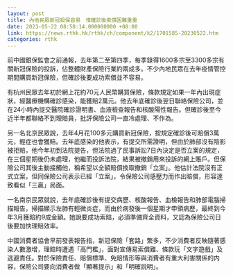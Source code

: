 ```yaml
---
layout: post
title: 內地民眾新冠投保容易　惟確診後索償困難重重
date: 2023-05-22 08:58:14.000000000 +08:00
link: https://news.rthk.hk/rthk/ch/component/k2/1701585-20230522.htm
categories: rthk
---
```


前中國銀保監會之前通報，去年第二至第四季，每季錄得1600多宗至3300多宗有關新冠保險的投訴，佔整體財產保險行業約兩成多。不少內地民眾在去年疫情管控期間購買新冠保險，但確診後要成功索償並不容易。

有杭州民眾去年初於網上花約70元人民幣購買保險，條款規定如果一年內出現症狀，經醫療機構確診感染，能獲賠2萬元。他去年底確診後翌日聯絡保險公司，並在24小時內提交醫院確診證明書、血液檢查報告和核酸陽性報告。但確診後至今近半年都聯絡不到理賠員，批評保險公司一直冷處理、不作為。

另一名北京民眾說，去年4月花100多元購買新冠保險，按規定確診後可賠償3萬元，輕症也會獲賠。去年底感染的他表示，有提交所需證明，但由於肺部沒有陰影被拒賠，他今年初到法院提告，但法院過了民事訴訟7日內決定是否立案的規定，在三個星期後仍未處理，他繼而投訴法院，結果被撤銷用來投訴的網上賬戶。但保險公司其後主動接觸他，稱希望以全額賠償換取撤銷「立案」。他估計法院沒有正式立案，但同保險公司表示已經「立案」，令保險公司感壓力而作出賠償，形容達致看似「三贏」局面。

一名南京民眾就說，去年底確診後有提交病歷、核酸報告、血檢報告和肺部電腦掃描報告，掃描顯示左肺有輕微炎症，而由於病發後一個星期才申領病歷，最終到今年3月獲賠約9成金額。她說要成功索賠，必須準備齊全資料，又認為保險公司日後要加快理賠效率。

中國消費者協會早前發表報告指，新冠保險「套路」繁多，不少消費者反映隨著感染人數激增，理賠時遭遇「高門檻」，面對宣傳易索償難、條款玩「文字遊戲」及逃避責任。對於保險責任、賠償標準、免賠情形等與消費者有重大利害關係的内容，保險公司要向消費者做「顯著提示」和「明確説明」。
